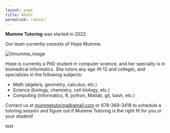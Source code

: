 ```yaml
---
layout: page
title: About
permalink: /about/
---
```


**Mumme Tutoring** was started in 2022. 

Our team currently consists of Hope Mumme. 

![hmumme_image](/mummetutoring.github.io/Hmumme.jpg)

Hope is currently a PhD student in computer science, and her specialty is in biomedical informatics.
She tutors any age (K-12 and college), and specializes in the following subjects:
- Math (algebra, geometry, calculus, etc.)
- Science (biology, chemistry, cell biology, etc.)
- Computing (informatics, R, python, Matlab, git, bash, etc.)

Contact us at mummetutoring@gmail.com or 678-369-3418 to schedule a tutoring session and figure out if 
Mumme Tutoring is the right fit for you or your student!

test